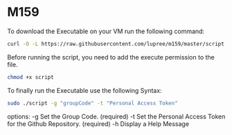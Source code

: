 # M159
To download the Executable on your VM run the following command:

```bash
curl -O -L https://raw.githubusercontent.com/lupree/m159/master/script
```
Before running the script, you need to add the execute permission to the file.
```bash
chmod +x script
```

To finally run the Executable use the following Syntax:
```bash
sudo ./script -g "groupCode" -t "Personal Access Token"
```
options:
    -g     Set the Group Code. (required)
    -t     Set the Personal Access Token for the Github Repository. (required)
    -h     Display a Help Message
